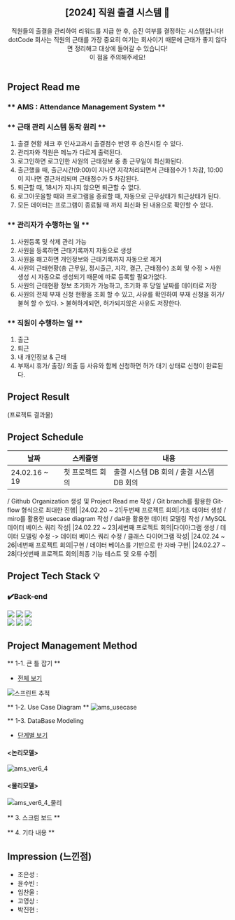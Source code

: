 <div align="center">
<h2>[2024] 직원 출결 시스템 📝</h2>
  직원들의 출결을 관리하여 리워드를 지급 한 후, 승진 여부를 결정하는 시스템입니다!<br> dotCode 회사는 직원의 근태를 가장 중요히 여기는 회사이기 때문에 근태가 좋지 않다면 정리해고 대상에 들어갈 수 있습니다!<br> 이 점을 주의해주세요!<br><br>
</div>

## Project Read me
### ** AMS : Attendance Management System **
### ** 근태 관리 시스템 동작 원리 **
1. 출결 현황 체크 후 인사고과시 출결점수 반영 후 승진시킬 수 있다.
2. 관리자와 직원은 메뉴가 다르게 출력된다.
3. 로그인하면 로그인한 사원의 근태정보 중 총 근무일이 최신화된다.
4. 출근했을 때, 출근시간(9:00)이 지나면 지각처리되면서 근태점수가 1 차감, 10:00이 지나면 결근처리되며 근태점수가 5 차감된다.
5. 퇴근할 때, 18시가 지나지 않으면 퇴근할 수 없다.
6. 로그아웃을할 때와 프로그램을 종료할 때, 자동으로 근무상태가 퇴근상태가 된다.
7. 모든 데이터는 프로그램이 종료될 때 까지 최신화 된 내용으로 확인할 수 있다.

### ** 관리자가 수행하는 일 **
1. 사원등록 및 삭제 관리 가능
2. 사원을 등록하면 근태기록까지 자동으로 생성
3. 사원을 해고하면 개인정보와 근태기록까지 자동으로 제거
4. 사원의 근태현황(총 근무일, 정시출근, 지각, 결근, 근태점수) 조회 및 수정 > 사원 생성 시 자동으로 생성되기 때문에 따로 등록할 필요가없다.
5. 사원의 근태현황 정보 초기화가 가능하고, 초기화 후 당일 날짜를 데이터로 저장
6. 사원의 전체 부재 신청 현황을 조회 할 수 있고, 사유를 확인하여 부재 신청을 허가/불허 할 수 있다. > 불허하게되면, 허가되지않은 사유도 저장한다.

### ** 직원이 수행하는 일 **
1. 출근
2. 퇴근
3. 내 개인정보 & 근태
4. 부재시 휴가/ 출장/ 외출 등 사유와 함께 신청하면 허가 대기 상태로 신청이 완료된다.

## Project Result
(프로젝트 결과물)

## Project Schedule
|날짜|스케쥴명|내용|
|------|---|---|
|24.02.16 ~ 19|첫 프로젝트 회의|출결 시스템 DB 회의 / 출결 시스템 DB 회의
/ Github Organization 생성 및 Project Read me 작성
/ Git branch를 활용한 Git-flow 형식으로 최대한 진행|
|24.02.20 ~ 21|두번째 프로젝트 회의|기초 데이터 생성 / miro를 활용한 usecase diagram 작성
/ da#을 활용한 데이터 모델링 작성
/ MySQL 데이터 베이스 쿼리 작성|
|24.02.22 ~ 23|세번째 프로젝트 회의|다이아그램 생성 / 데이터 모델링 수정 -> 데이터 베이스 쿼리 수정
 / 클래스 다이어그램 작성|
|24.02.24 ~ 26|네번째 프로젝트 회의|구현 / 데이터 베이스를 기반으로 한 자바 구현|
|24.02.27 ~ 28|다섯번째 프로젝트 회의|최종 기능 테스트 및 오류 수정|

## Project Tech Stack 💡
### ✔️Back-end
<div align=left>
<img src="https://img.shields.io/badge/IntelliJ IDEA-6DB33F?style=for-the-badge&logo=IntelliJ IDEA&logoColor=green">
<img src="https://img.shields.io/badge/java-007396?style=for-the-badge&logo=java&logoColor=white">
<img src="https://img.shields.io/badge/mysql-4479A1?style=for-the-badge&logo=mysql&logoColor=green">
<br>
  
<img src="https://img.shields.io/badge/gradle-02303A?style=for-the-badge&logo=gradle&logoColor=white">
<img src="https://img.shields.io/badge/github-181717?style=for-the-badge&logo=github&logoColor=white">
<img src="https://img.shields.io/badge/git-F05032?style=for-the-badge&logo=git&logoColor=white">
</div>

## Project Management Method
** 1-1. 큰 틀 잡기 **
- [전체 보기](https://docs.google.com/spreadsheets/d/1YogkHXzy_kJyizxFvUkbJNSwWlOVim1U43TBdAWUXFI/edit?usp=sharing)
  
![스프린트 추적](https://github.com/dotCodeTeam/dotCode/assets/134928447/4ab9f1c0-c943-403f-88fb-041f03417b8a)

** 1-2. Use Case Diagram **
![ams_usecase](https://github.com/dotCodeTeam/AMS/assets/90615404/bcc9eab0-091f-4a8e-887d-b9fc19d7ad06)

** 1-3. DataBase Modeling
- [단계별 보기](https://docs.google.com/spreadsheets/d/1C87q15x0XjstHbo-en2ivPs50yKtqrOh5AFT1MqlvHg/edit?usp=sharing)
 
#### <논리모델>
![ams_ver6_4](https://github.com/dotCodeTeam/AMS/assets/90615404/0a58e94a-add4-4d9c-bb8b-1375d17004fd)

#### <물리모델>
![ams_ver6_4_물리](https://github.com/dotCodeTeam/AMS/assets/90615404/8e4dce9a-4cda-469a-83d3-85ad5b6af414)

** 3. 스크럼 보드 **

** 4. 기타 내용 **

## Impression (느낀점)
- 조은성 :
- 윤수빈 :
- 임찬울 :
- 고영상 :
- 박진현 : 
